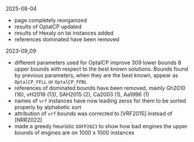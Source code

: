 2025-08-04
- page completely reorganized
- results of OptalCP updated
- results of Hexaly on tai instances added
- references dominated have been removed

2023-09_09
- different parameters used for OptalCP improve 309 lower bounds 8 upper bounds with respect to the best known solutions. Bounds found by previous parameters, when they are the best known, appear as `OptalCP_FFLL` or `OptalCP_FFBL`
- references of dominated bounds have been removed, mainly Gh2010 (16), vH2016 (13), SAH2015 (2), Ca2003 (1), Aa1996 (1)
- names of `vrf` instances have now leading zeros for them to be sorted properly by alphabetic sort
- attribution of `vrf` bounds was corrected to [VRF2015] instead of [NRR2022]
- made a greedy heuristic `DOFP2023` to show how bad engines the upper bounds of engines are on 1000 x 1000 instances